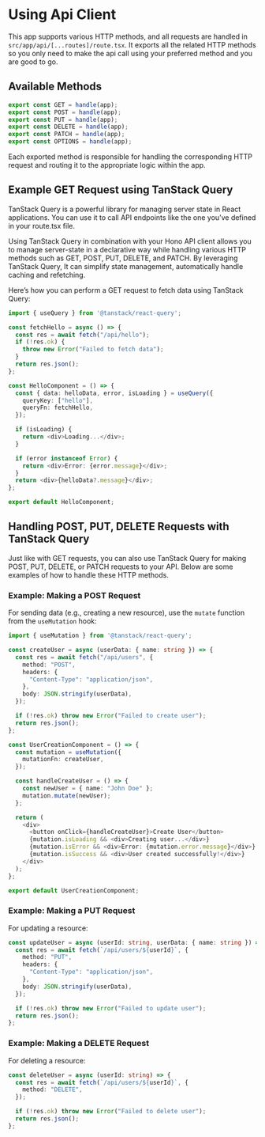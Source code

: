 # Using Api Client

This app supports various HTTP methods, and all requests are handled in `src/app/api/[...routes]/route.tsx`. It exports all the related HTTP methods so you only need to make the api call using your preferred method and you are good to go.

## Available Methods
```ts
export const GET = handle(app);
export const POST = handle(app);
export const PUT = handle(app);
export const DELETE = handle(app);
export const PATCH = handle(app);
export const OPTIONS = handle(app);
```

Each exported method is responsible for handling the corresponding HTTP request and routing it to the appropriate logic within the app.

## Example GET Request using TanStack Query

TanStack Query is a powerful library for managing server state in React applications. You can use it to call API endpoints like the one you’ve defined in your route.tsx file.

Using TanStack Query in combination with your Hono API client allows you to manage server-state in a declarative way while handling various HTTP methods such as GET, POST, PUT, DELETE, and PATCH. By leveraging TanStack Query, It can simplify state management, automatically handle caching and refetching.

Here’s how you can perform a GET request to fetch data using TanStack Query:

```ts
import { useQuery } from '@tanstack/react-query';

const fetchHello = async () => {
  const res = await fetch("/api/hello");
  if (!res.ok) {
    throw new Error("Failed to fetch data");
  }
  return res.json();
};

const HelloComponent = () => {
  const { data: helloData, error, isLoading } = useQuery({
    queryKey: ["hello"],
    queryFn: fetchHello, 
  });

  if (isLoading) {
    return <div>Loading...</div>;
  }

  if (error instanceof Error) {
    return <div>Error: {error.message}</div>;
  }
  return <div>{helloData?.message}</div>;
};

export default HelloComponent;

```
## Handling POST, PUT, DELETE Requests with TanStack Query

Just like with GET requests, you can also use TanStack Query for making POST, PUT, DELETE, or PATCH requests to your API. Below are some examples of how to handle these HTTP methods.

### Example: Making a POST Request

For sending data (e.g., creating a new resource), use the `mutate` function from the `useMutation` hook:

```ts
import { useMutation } from '@tanstack/react-query';

const createUser = async (userData: { name: string }) => {
  const res = await fetch("/api/users", {
    method: "POST",
    headers: {
      "Content-Type": "application/json",
    },
    body: JSON.stringify(userData),
  });

  if (!res.ok) throw new Error("Failed to create user");
  return res.json();
};

const UserCreationComponent = () => {
  const mutation = useMutation({
    mutationFn: createUser,
  });

  const handleCreateUser = () => {
    const newUser = { name: "John Doe" };
    mutation.mutate(newUser);
  };

  return (
    <div>
      <button onClick={handleCreateUser}>Create User</button>
      {mutation.isLoading && <div>Creating user...</div>}
      {mutation.isError && <div>Error: {mutation.error.message}</div>}
      {mutation.isSuccess && <div>User created successfully!</div>}
    </div>
  );
};

export default UserCreationComponent;
```

### Example: Making a PUT Request

For updating a resource:

```ts
const updateUser = async (userId: string, userData: { name: string }) => {
  const res = await fetch(`/api/users/${userId}`, {
    method: "PUT",
    headers: {
      "Content-Type": "application/json",
    },
    body: JSON.stringify(userData),
  });

  if (!res.ok) throw new Error("Failed to update user");
  return res.json();
};
```

### Example: Making a DELETE Request

For deleting a resource:

```ts
const deleteUser = async (userId: string) => {
  const res = await fetch(`/api/users/${userId}`, {
    method: "DELETE",
  });

  if (!res.ok) throw new Error("Failed to delete user");
  return res.json();
};
```
